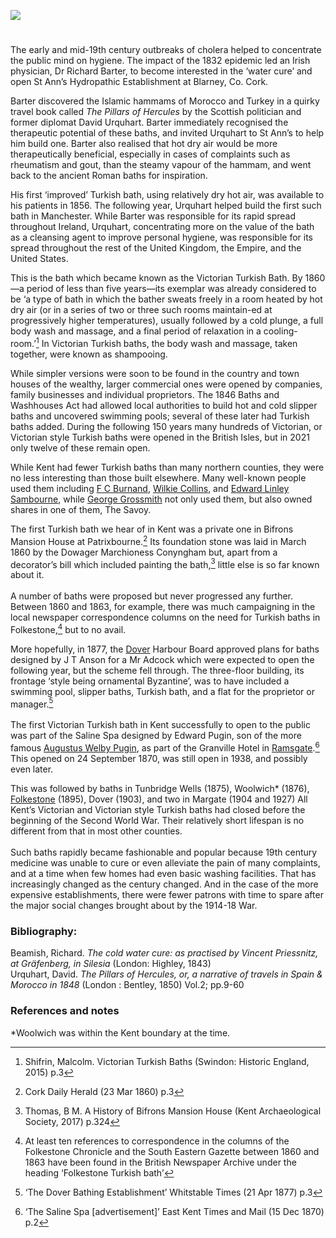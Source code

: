 <a href="https://beta.kent-maps.online"><img src="https://beta.kent-maps.online/juncture/ve-button.png"></a>
<param ve-config title="Victorian Turkish baths" author="Malcolm Shifrin" layout="vtl" banner="/images/banners/19c.jpg">

<param ve-entity eid="Q736439" aliases="Ramsgate">
<param ve-entity eid="Q618045" aliases="Margate">
<param ve-entity eid="Q179224" aliases="Dover">
<param ve-entity eid="Q7148079" aliases="Patrixbourne">
<param ve-entity eid="Q375314" aliases="Folkestone">
<param ve-entity eid="Q665489" aliases="Tunbridge Wells">
<param ve-entity eid="Q23298" aliases="Kent">

<param ve-map center="Q1094104" zoom="10">

<!-- Historical map layers -->
<param ve-map-layer mapwarper mapwarper-id="44832" title="Kent Topo Survey 1860">
<!-- <param mapwarper mapwarper-id="44832" title="Kent Topo Survey 1860" ve-map-layer/> -->
<param ve-map-layer active allmaps allmaps-id="d93beb8a7cb608af" title="Kent Ordnance Survey 1860">

#

The early and mid-19th century outbreaks of cholera helped to concentrate the public mind on hygiene. The impact of the 1832 epidemic led an Irish physician, Dr Richard Barter, to become interested in the ‘water cure’ and open St Ann’s Hydropathic Establishment at Blarney, Co. Cork. 
<param ve-image url="https://stor.artstor.org/stor/bb4edc13-7c73-4c21-a5fe-ed7f69fb9b8d" label="Dr Richard Barter" attribution="By kind permission of M.R. Shifrin">

Barter discovered the Islamic hammams of Morocco and Turkey in a quirky travel book called _The Pillars of Hercules_ by the Scottish politician and former diplomat David Urquhart. Barter immediately recognised the therapeutic potential of these baths, and invited Urquhart to St Ann’s to help him build one. Barter also realised that hot dry air would be more therapeutically beneficial, especially in cases of complaints such as rheumatism and gout, than the steamy vapour of the hammam, and went back to the ancient Roman baths for inspiration. 
<param ve-image url="https://iiif.wellcomecollection.org/image/b29351066_0002_0007.jp2/full/full/0/default.jpg" label="The Pillars of Hercules, or, A narrative of travels in Spain and Morocco in 1848 / By David Urquhart" attribution="The Wellcome Collection, no known copyright">

His first ‘improved’ Turkish bath, using relatively dry hot air, was available to his patients in 1856. The following year, Urquhart helped build the first such bath in Manchester. While Barter was responsible for its rapid spread throughout Ireland, Urquhart, concentrating more on the value of the bath as a cleansing agent to improve personal hygiene, was responsible for its spread throughout the rest of the United Kingdom, the Empire, and the United States.
<param ve-image url="https://upload.wikimedia.org/wikipedia/commons/5/55/David_Urquhart_%281805-1877%29.jpg" label="David Urquhart" attribution="Unknown author, Public domain, via Wikimedia Commons">

This is the bath which became known as the Victorian Turkish Bath. By 1860 —a period of less than five years—its exemplar was already considered to be ‘a type of bath in which the bather sweats freely in a room heated by hot dry air (or in a series of two or three such rooms maintain-ed at progressively higher temperatures), usually followed by a cold plunge, a full body wash and massage, and a final period of relaxation in a cooling-room.’[^ref1]  In Victorian Turkish baths, the body wash and massage, taken together, were known as shampooing.
<param ve-image url="https://iiif.wellcomecollection.org/image/L0005395/full/full/0/default.jpg" Label="Punch, or, the London Charivari" attribution="Credit: Wellcome Collection. Public Domain Mark" license="CC BY 4.0">
<param ve-map center="Q23298" zoom="10">

While simpler versions were soon to be found in the country and town houses of the wealthy, larger commercial ones were opened by companies, family businesses and individual proprietors. The 1846 Baths and Washhouses Act had allowed local authorities to build hot and cold slipper baths and uncovered swimming pools; several of these later had Turkish baths added. During the following 150 years many hundreds of Victorian, or Victorian style Turkish baths were opened in the British Isles, but in 2021 only twelve of these remain open.
<param ve-image url="https://stor.artstor.org/stor/470cd2c9-931b-4036-9a67-66079d3f8925" label="Biggin Hall, site of the former Turkish baths, Dover" attribution="M.R. Shifrin">

While Kent had fewer Turkish baths than many northern counties, they were no less interesting than those built elsewhere. Many well-known people used them including 
[F C Burnand](/19c/19c-burnand-biography/), [Wilkie Collins](/19c/19c-collins-biography/), and [Edward Linley Sambourne](/19c/19c-sambourne-biography/), while [George Grossmith](/19c/19c-grossmith-biography/) not only used them, but also owned shares in one of them, The Savoy.
<param ve-image url="https://upload.wikimedia.org/wikipedia/commons/6/64/Edward_Linley_Sambourne%2C_self_portrait_1891.png" label="Edward Linley Sambourne" attribution="Public domain, via Wikimedia Commons">

The first Turkish bath we hear of in Kent was a private one in Bifrons Mansion House at Patrixbourne.[^ref2]  Its foundation stone was laid in March 1860 by the Dowager Marchioness Conyngham but, apart from a decorator’s bill which included painting the bath,[^ref3]  little else is so far known about it.
<br><br>
A number of baths were proposed but never progressed any further. Between 1860 and 1863, for example, there was much campaigning in the local newspaper correspondence columns on the need for Turkish baths in Folkestone,[^ref4]  but to no avail.
<param ve-image url="https://upload.wikimedia.org/wikipedia/commons/8/86/Jan_Wyck_-_Bifrons_Park%2C_Kent_-_Google_Art_Project.jpg" label="An early portrait of Bifrons Park, by Jan Wyck between 1695 and 1705">
<param ve-map center="Q7148079" zoom="12">

More hopefully, in 1877, the [Dover](/19c/19c-dover) Harbour Board approved plans for baths designed by J T Anson for a Mr Adcock which were expected to open the following year, but the scheme fell through. The three-floor building, its frontage ‘style being ornamental Byzantine’, was to have included a swimming pool, slipper baths, Turkish bath, and a flat for the proprietor or manager.[^ref7]
<br><br>
The first Victorian Turkish bath in Kent successfully to open to the public was part of the Saline Spa designed by Edward Pugin, son of the more famous [Augustus Welby Pugin](/19c/19c-pugin-biography), as part of the Granville Hotel in [Ramsgate](/19c/19c-ramsgate).[^ref8]  This opened on 24 September 1870, was still open in 1938, and possibly even later.
<param ve-image url="https://stor.artstor.org/stor/3c62d8de-ea92-4d3e-abcc-efc9d1b39728" label="Advertisement in The Globe for the Granville Hotel">

This was followed by baths in Tunbridge Wells (1875), Woolwich* (1876), [Folkestone](/19c/19c-folkestone/) (1895), Dover (1903), and two in Margate (1904 and 1927)
All Kent’s Victorian and Victorian style Turkish baths had closed before the beginning of the Second World War. Their relatively short lifespan is no different from that in most other counties. 
<br><br>
Such baths rapidly became fashionable and popular because 19th century medicine was unable to cure or even alleviate the pain of many complaints, and at a time when few homes had even basic washing facilities. That has increasingly changed as the century changed. And in the case of the more expensive establishments, there were fewer patrons with time to spare after the major social changes brought about by the 1914-18 War. 
<param ve-image url="https://stor.artstor.org/stor/73026e16-50c4-4401-94c3-8980a2eb39b1" label="Victorian Turkish baths" attribution="By kind permission of M.R.Shifrin">

### Bibliography:
Beamish, Richard.  _The cold water cure: as practised by Vincent Priessnitz, at Gräfenberg, in Silesia_ (London: Highley, 1843)   
Urquhart, David.  _The Pillars of Hercules, or, a narrative of travels in Spain & Morocco in 1848_ (London : Bentley, 1850) Vol.2; pp.9-60

### References and notes
[^ref1]: Shifrin, Malcolm. Victorian Turkish Baths (Swindon: Historic England, 2015) p.3    
[^ref2]: Cork Daily Herald   (23 Mar 1860)   p.3   
[^ref3]: Thomas, B M. A History of Bifrons Mansion House   (Kent Archaeological Society, 2017)   p.324   
[^ref4]: At least ten references to correspondence in the columns of the Folkestone Chronicle and the South Eastern Gazette between 1860 and 1863 have been found in the British Newspaper Archive under the heading ‘Folkestone Turkish bath’   
[^ref5]: ‘Proposed establishment of public baths and wash-houses’   Thanet Advertiser   (8 Dec 1866) p.3;
‘Proposed public baths and washhouses for Margate’   Folkestone Chronicle   (15 Dec 1866)  p.5   
[^ref6]: Rochester, Chatham & Gillingham Journal   (13 May 1876)   p.2   
[^ref7]: ‘The Dover Bathing Establishment’   Whitstable Times   (21 Apr 1877)   p.3   
[^ref8]: ‘The Saline Spa [advertisement]’   East Kent Times and Mail   (15 Dec 1870)   p.2   

*Woolwich was within the Kent boundary at the time.
